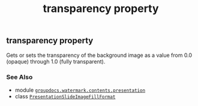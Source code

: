 ﻿---
title: transparency property
second_title: GroupDocs.Watermark for Python via .NET API References
description: 
type: docs
url: /python-net/groupdocs.watermark.contents.presentation/presentationslideimagefillformat/transparency/
is_root: false
weight: 50
---

## transparency property


Gets or sets the transparency of the background image as a value from 0.0 (opaque) through 1.0
(fully transparent).

### See Also
* module [`groupdocs.watermark.contents.presentation`](../../)
* class [`PresentationSlideImageFillFormat`](/watermark/python-net/groupdocs.watermark.contents.presentation/presentationslideimagefillformat)
